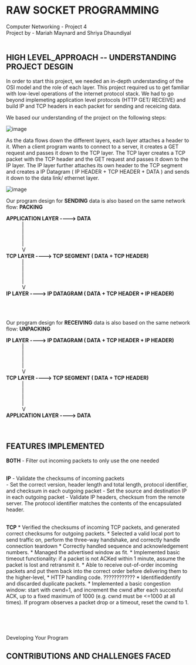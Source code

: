 # RAW SOCKET PROGRAMMING
Computer Networking - Project 4 <br>
Project by - Mariah Maynard and Shriya Dhaundiyal
<br>
<br>

## **HIGH LEVEL_APPROACH -- UNDERSTANDING PROJECT DESGIN**

In order to start this project, we needed an in-depth understanding of the OSI model and the role of each layer. 
This project required us to get familiar with low-level operations of the internet protocol stack. We had to go beyond implemeting application level protocols (HTTP GET/ RECEIVE) and build IP and TCP headers in each packet for sending and receicing data.

We based our understanding of the project on the following steps:

![image](https://user-images.githubusercontent.com/110204529/223234905-8aa8832b-09da-48c8-aa6f-6955c91509cd.png)

As the data flows down the different layers, each layer attaches a header to it. When a client program wants to connect to a server, it creates a GET request and passes it down to the TCP layer. The TCP layer creates a TCP packet with the TCP header and the GET request and passes it down to the IP layer. The IP layer further attaches its own header to the TCP segment and creates a IP Datagram ( IP HEADER + TCP HEADER + DATA ) and sends it down to the data link/ ethernet layer.

![image](https://user-images.githubusercontent.com/110204529/223235111-f7cedea4-3d6e-4dd2-b8ef-9a25460fcfe0.png)

Our program design for **SENDING** data is also based on the same network flow: **PACKING**

**APPLICATION LAYER ----> DATA**<br>
&nbsp;&nbsp;&nbsp;&nbsp;&nbsp;&nbsp;&nbsp;&nbsp;&nbsp;&nbsp;        |<br>
&nbsp;&nbsp;&nbsp;&nbsp;&nbsp;&nbsp;&nbsp;&nbsp;&nbsp;&nbsp;        |<br>
&nbsp;&nbsp;&nbsp;&nbsp;&nbsp;&nbsp;&nbsp;&nbsp;&nbsp;&nbsp;        |<br>
&nbsp;&nbsp;&nbsp;&nbsp;&nbsp;&nbsp;&nbsp;&nbsp;&nbsp;&nbsp;        |<br>
&nbsp;&nbsp;&nbsp;&nbsp;&nbsp;&nbsp;&nbsp;&nbsp;&nbsp;&nbsp;        V<br>
**TCP LAYER ----> TCP SEGMENT ( DATA + TCP HEADER)**<br>
&nbsp;&nbsp;&nbsp;&nbsp;&nbsp;&nbsp;&nbsp;&nbsp;&nbsp;&nbsp;       |<br>
&nbsp;&nbsp;&nbsp;&nbsp;&nbsp;&nbsp;&nbsp;&nbsp;&nbsp;&nbsp;       |<br>
&nbsp;&nbsp;&nbsp;&nbsp;&nbsp;&nbsp;&nbsp;&nbsp;&nbsp;&nbsp;       |<br>
&nbsp;&nbsp;&nbsp;&nbsp;&nbsp;&nbsp;&nbsp;&nbsp;&nbsp;&nbsp;       |<br>
&nbsp;&nbsp;&nbsp;&nbsp;&nbsp;&nbsp;&nbsp;&nbsp;&nbsp;&nbsp;       V<br>
**IP LAYER ----> IP DATAGRAM ( DATA + TCP HEADER + IP HEADER)**<br>

<br>
<br>

Our program design for **RECEIVING** data is also based on the same network flow: **UNPACKING**

**IP LAYER ----> IP DATAGRAM ( DATA + TCP HEADER + IP HEADER)**<br>
&nbsp;&nbsp;&nbsp;&nbsp;&nbsp;&nbsp;&nbsp;&nbsp;&nbsp;&nbsp;        |<br>
&nbsp;&nbsp;&nbsp;&nbsp;&nbsp;&nbsp;&nbsp;&nbsp;&nbsp;&nbsp;        |<br>
&nbsp;&nbsp;&nbsp;&nbsp;&nbsp;&nbsp;&nbsp;&nbsp;&nbsp;&nbsp;        |<br>
&nbsp;&nbsp;&nbsp;&nbsp;&nbsp;&nbsp;&nbsp;&nbsp;&nbsp;&nbsp;        |<br>
&nbsp;&nbsp;&nbsp;&nbsp;&nbsp;&nbsp;&nbsp;&nbsp;&nbsp;&nbsp;        V<br>
**TCP LAYER ----> TCP SEGMENT ( DATA + TCP HEADER)**<br>
&nbsp;&nbsp;&nbsp;&nbsp;&nbsp;&nbsp;&nbsp;&nbsp;&nbsp;&nbsp;        |<br>
&nbsp;&nbsp;&nbsp;&nbsp;&nbsp;&nbsp;&nbsp;&nbsp;&nbsp;&nbsp;       |<br>
&nbsp;&nbsp;&nbsp;&nbsp;&nbsp;&nbsp;&nbsp;&nbsp;&nbsp;&nbsp;       |<br>
&nbsp;&nbsp;&nbsp;&nbsp;&nbsp;&nbsp;&nbsp;&nbsp;&nbsp;&nbsp;       |<br>
&nbsp;&nbsp;&nbsp;&nbsp;&nbsp;&nbsp;&nbsp;&nbsp;&nbsp;&nbsp;       V<br>
**APPLICATION LAYER ----> DATA**<br>
<br>
<br>

## **FEATURES IMPLEMENTED**
**BOTH**
    - Filter out incoming packets to only use the one needed <br><br>
    
**IP**
    - Validate the checksums of incoming packets  
    - Set the correct version, header length and total length, protocol identifier, and checksum in each outgoing packet
    - Set the source and destination IP in each outgoing packet
    - Validate IP headers, checksum from the remote server. The protocol identifier matches the contents of the encapsulated header. <br><br>
    
 **TCP** 
    * Verified the checksums of incoming TCP packets, and generated correct checksums for outgoing packets.
    * Selected a valid local port to send traffic on, perform the three-way handshake, and correctly handle connection teardown
    * Correctly handled sequence and acknowledgement numbers. 
    * Managed the advertised window as fit. 
    * Implemented basic timeout functionality: if a packet is not ACKed within 1 minute, assume the packet is lost and retransmit it. 
    * Able to receive out-of-order incoming packets and put them back into the correct order before delivering them to the higher-level, 
    * HTTP handling code. ???????????? 
    * Identifieddentify and discarded duplicate packets. 
    * Implemented a basic congestion window: start with cwnd=1, and increment the cwnd after each succesful ACK, up to a fixed maximum of 1000 (e.g. cwnd must be             <=1000 at all times). If program observes a packet drop or a timeout, reset the cwnd to 1.  <br><br>
    


<br>
<br>


Developing Your Program
## **CONTRIBUTIONS AND CHALLENGES FACED**
